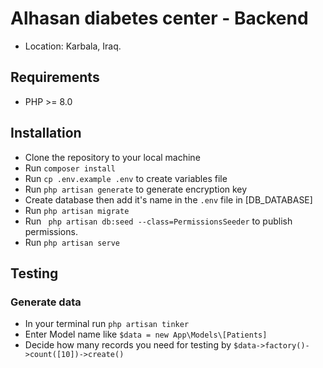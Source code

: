 #  Alhasan diabetes center - Backend
- Location: Karbala, Iraq.

## Requirements
- PHP >= 8.0

## Installation
- Clone the repository to your local machine
- Run `composer install`
- Run `cp .env.example .env` to create variables file
- Run `php artisan generate` to generate encryption key
- Create database then add it's name in the `.env` file in [DB_DATABASE]
- Run `php artisan migrate`
- Run ` php artisan db:seed --class=PermissionsSeeder` to publish permissions.
- Run `php artisan serve`

## Testing
### Generate  data
- In your terminal run `php artisan tinker`
- Enter Model name like `$data = new App\Models\[Patients]`
- Decide how many records you need for testing by `$data->factory()->count([10])->create()`
